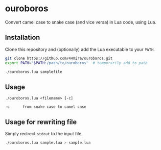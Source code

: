 # ouroboros

Convert camel case to snake case (and vice versa) in Lua code, using Lua.

## Installation

Clone this repository and (optionally) add the Lua executable to your `PATH`.

```bash
git clone https://github.com/44mira/ouroboros.git
export PATH="$PATH:/path/to/ouroboros"  # temporarily add to path

./ouroboros.lua samplefile
```

## Usage

```
./ouroboros.lua <filename> [-c]

-c      from snake case to camel case
```

## Usage for rewriting file

Simply redirect `stdout` to the input file.

```bash
./ouroboros.lua sample.lua > sample.lua
```
